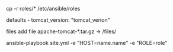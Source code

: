 cp -r roles/* /etc/ansible/roles 

defaults - tomcat_version: "tomcat_verion"

files add file apache-tomcat-*.tar.gz -> /files/

ansible-playbook site.yml -e "HOST=name.name" -e "ROLE=role" 
